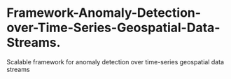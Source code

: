 # Framework-Anomaly-Detection-over-Time-Series-Geospatial-Data-Streams.
Scalable framework for anomaly detection over time-series geospatial data streams
